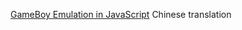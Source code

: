 [GameBoy Emulation in JavaScript](http://imrannazar.com/GameBoy-Emulation-in-JavaScript:-The-CPU) Chinese translation



